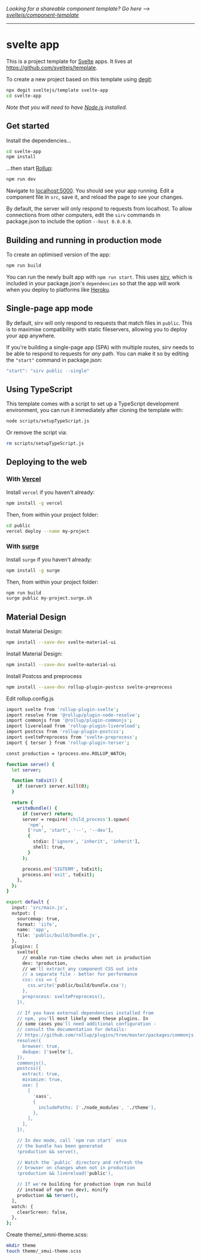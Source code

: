_Looking for a shareable component template? Go here --> [sveltejs/component-template](https://github.com/sveltejs/component-template)_

---

# svelte app

This is a project template for [Svelte](https://svelte.dev) apps. It lives at https://github.com/sveltejs/template.

To create a new project based on this template using [degit](https://github.com/Rich-Harris/degit):

```bash
npx degit sveltejs/template svelte-app
cd svelte-app
```

_Note that you will need to have [Node.js](https://nodejs.org) installed._

## Get started

Install the dependencies...

```bash
cd svelte-app
npm install
```

...then start [Rollup](https://rollupjs.org):

```bash
npm run dev
```

Navigate to [localhost:5000](http://localhost:5000). You should see your app running. Edit a component file in `src`, save it, and reload the page to see your changes.

By default, the server will only respond to requests from localhost. To allow connections from other computers, edit the `sirv` commands in package.json to include the option `--host 0.0.0.0`.

## Building and running in production mode

To create an optimised version of the app:

```bash
npm run build
```

You can run the newly built app with `npm run start`. This uses [sirv](https://github.com/lukeed/sirv), which is included in your package.json's `dependencies` so that the app will work when you deploy to platforms like [Heroku](https://heroku.com).

## Single-page app mode

By default, sirv will only respond to requests that match files in `public`. This is to maximise compatibility with static fileservers, allowing you to deploy your app anywhere.

If you're building a single-page app (SPA) with multiple routes, sirv needs to be able to respond to requests for _any_ path. You can make it so by editing the `"start"` command in package.json:

```js
"start": "sirv public --single"
```

## Using TypeScript

This template comes with a script to set up a TypeScript development environment, you can run it immediately after cloning the template with:

```bash
node scripts/setupTypeScript.js
```

Or remove the script via:

```bash
rm scripts/setupTypeScript.js
```

## Deploying to the web

### With [Vercel](https://vercel.com)

Install `vercel` if you haven't already:

```bash
npm install -g vercel
```

Then, from within your project folder:

```bash
cd public
vercel deploy --name my-project
```

### With [surge](https://surge.sh/)

Install `surge` if you haven't already:

```bash
npm install -g surge
```

Then, from within your project folder:

```bash
npm run build
surge public my-project.surge.sh
```

## Material Design

Install Material Design:

```bash
npm install --save-dev svelte-material-ui
```

Install Material Design:

```bash
npm install --save-dev svelte-material-ui
```

Install Postcss and preprocess

```bash
npm install --save-dev rollup-plugin-postcss svelte-preprocess
```

Edit rollup.config.js

```bash
import svelte from 'rollup-plugin-svelte';
import resolve from '@rollup/plugin-node-resolve';
import commonjs from '@rollup/plugin-commonjs';
import livereload from 'rollup-plugin-livereload';
import postcss from 'rollup-plugin-postcss';
import sveltePreprocess from 'svelte-preprocess';
import { terser } from 'rollup-plugin-terser';

const production = !process.env.ROLLUP_WATCH;

function serve() {
  let server;

  function toExit() {
    if (server) server.kill(0);
  }

  return {
    writeBundle() {
      if (server) return;
      server = require('child_process').spawn(
        'npm',
        ['run', 'start', '--', '--dev'],
        {
          stdio: ['ignore', 'inherit', 'inherit'],
          shell: true,
        }
      );

      process.on('SIGTERM', toExit);
      process.on('exit', toExit);
    },
  };
}

export default {
  input: 'src/main.js',
  output: {
    sourcemap: true,
    format: 'iife',
    name: 'app',
    file: 'public/build/bundle.js',
  },
  plugins: [
    svelte({
      // enable run-time checks when not in production
      dev: !production,
      // we'll extract any component CSS out into
      // a separate file - better for performance
      css: css => {
        css.write('public/build/bundle.css');
      },
      preprocess: sveltePreprocess(),
    }),

    // If you have external dependencies installed from
    // npm, you'll most likely need these plugins. In
    // some cases you'll need additional configuration -
    // consult the documentation for details:
    // https://github.com/rollup/plugins/tree/master/packages/commonjs
    resolve({
      browser: true,
      dedupe: ['svelte'],
    }),
    commonjs(),
    postcss({
      extract: true,
      minimize: true,
      use: [
        [
          'sass',
          {
            includePaths: ['./node_modules', './theme'],
          },
        ],
      ],
    }),

    // In dev mode, call `npm run start` once
    // the bundle has been generated
    !production && serve(),

    // Watch the `public` directory and refresh the
    // browser on changes when not in production
    !production && livereload('public'),

    // If we're building for production (npm run build
    // instead of npm run dev), minify
    production && terser(),
  ],
  watch: {
    clearScreen: false,
  },
};

```

Create theme/\_smni-theme.scss:

```bash
mkdir theme
touch theme/_smui-theme.scss
```
